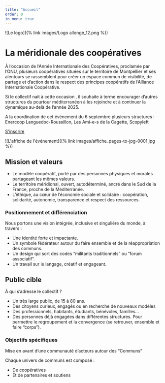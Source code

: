 ```yaml
---
title: "Accueil"
order: 0
in_menu: true
---
```

![Le logo]({% link images/Logo allongé_12.png %})

# La méridionale des coopératives

À l’occasion de l’Année Internationale des Coopératives, proclamée par l’ONU, plusieurs coopératives situées sur le territoire de Montpellier et ses alentours se rassemblent pour créer un espace commun de visibilité, de partage et d’action dans le respect des principes coopératifs de l’Alliance Internationale Coopérative.

Si le collectif nait à cette occasion , il souhaite à terme encourager d’autres structures du pourtour méditerranéen à les rejoindre et à continuer la dynamique au-delà de l’année 2025.

A la coordination de cet événement du 6 septembre plusieurs structures : Enercoop Languedoc-Roussillon, Les Ami-e-s de la Cagette, Scopyleft

 <a href="https://www.helloasso.com/associations/les-amis-de-la-cagette/evenements/galaxie-cooperative-un-evenement-de-la-meridionale-des-cooperatives" class="bouton">S'inscrire</a>

![L'affiche de l'événement]({% link images/affiche_pages-to-jpg-0001.jpg %})

## Mission et valeurs
- Le modèle coopératif, porté par des personnes physiques et morales partageant les mêmes valeurs. 
- Le territoire méridional, ouvert, autodéterminé, ancré dans le Sud de la France, proche de la Méditerranée.
- L’éthique, au cœur de l’économie sociale et solidaire : coopération, solidarité, autonomie, transparence et respect des ressources.

### Positionnement et différenciation
Nous portons une vision intégrée, inclusive et singulière du monde, à travers : 
- Une identité forte et impactante.
- Un symbole fédérateur autour du faire ensemble et de la réappropriation des communs.
- Un design qui sort des codes “militants traditionnels” ou “forum associatif”.
- Un travail sur le langage, créatif et engageant.

## Public cible
À qui s’adresse le collectif ?
- Un très large public, de 15 à 80 ans.
- Des citoyens curieux, engagés ou en recherche de nouveaux modèles
- Des professionnels, habitants, étudiants, bénévoles, familles...
- Des personnes déjà engagées dans différentes structures. Pour permettre le regroupement et la convergence (se retrouver, ensemble et faire “corps”).

### Objectifs spécifiques
Mise en avant d’une communauté d’acteurs autour des “Communs”

Chaque univers de communs est composé :
- De coopératives
- Et de partenaires et soutiens 
